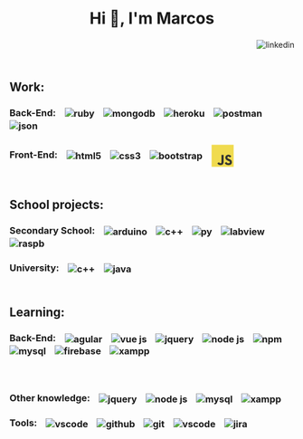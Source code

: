 <h1 align="center">Hi 👋, I'm Marcos</h1>
<p align="right"
  <a href="https://linkedin.com/in/marcosbuchert" target="blank">
   <img align="center" src="https://raw.githubusercontent.com/rahuldkjain/github-profile-readme-generator/master/src/images/icons/Social/linked-in-alt.svg"             alt="linkedin" height="30" width="40" />
  </a>
</p>

<h2><br>Work:</h2>
<h3 align="left">Back-End:&nbsp&nbsp&nbsp
  <img align="center" src="https://www.vectorlogo.zone/logos/ruby-lang/ruby-lang-icon.svg" alt="ruby" width="40" height="40"/>
  &nbsp&nbsp
  <img align="center" src="https://www.vectorlogo.zone/logos/mongodb/mongodb-icon.svg" alt="mongodb" width="40" height="40"/> 
  &nbsp&nbsp
  <img align="center" src="https://www.vectorlogo.zone/logos/heroku/heroku-icon.svg" alt="heroku" width="40" height="40"/>
  &nbsp&nbsp
  <img align="center" src="https://seeklogo.com/images/P/postman-logo-0087CA0D15-seeklogo.com.png" alt="postman" width="40" height="40"/> 
  &nbsp&nbsp
  <img align="center" src="https://www.vectorlogo.zone/logos/json/json-icon.svg" alt="json" width="40" height="40"/>
</h3>

<h3 align="left">Front-End:&nbsp&nbsp&nbsp
  <img align="center" src="https://www.vectorlogo.zone/logos/w3_html5/w3_html5-icon.svg" alt="html5" width="40" height="40"/>
  &nbsp&nbsp
  <img align="center" src="https://www.vectorlogo.zone/logos/w3_css/w3_css-icon.svg" alt="css3" width="40" height="40"/> 
  &nbsp&nbsp
  <img align="center" src="https://www.vectorlogo.zone/logos/getbootstrap/getbootstrap-icon.svg" alt="bootstrap" width="40" height="40"/> 
  &nbsp&nbsp
  <img align="center" src="https://raw.githubusercontent.com/devicons/devicon/master/icons/javascript/javascript-original.svg" alt="js" width="40" height="40"/>  
</h3>

<h2><br>School projects:</h2>
<h3 align="left">Secondary School:&nbsp&nbsp&nbsp
  <img align="center" src="https://www.vectorlogo.zone/logos/arduino/arduino-icon.svg" alt="arduino" width="40" height="40"/>
  &nbsp&nbsp
  <img align="center" src="https://upload.wikimedia.org/wikipedia/commons/thumb/1/18/ISO_C%2B%2B_Logo.svg/200px-ISO_C%2B%2B_Logo.svg.png" alt="c++" width="40" height="40"/> 
  &nbsp&nbsp
  <img align="center" src="https://www.vectorlogo.zone/logos/python/python-icon.svg" alt="py" width="40" height="40"/> 
  &nbsp&nbsp
  <img align="center" src="https://www.vectorlogo.zone/logos/ni_labview/ni_labview-icon.svg" alt="labview" width="40" height="40"/> 
  &nbsp&nbsp
  <img align="center" src="https://www.vectorlogo.zone/logos/raspberrypi/raspberrypi-icon.svg" alt="raspb" width="40" height="40"/> 
</h3>
<h3>University:&nbsp&nbsp&nbsp
  <img align="center" src="https://upload.wikimedia.org/wikipedia/commons/thumb/1/18/ISO_C%2B%2B_Logo.svg/200px-ISO_C%2B%2B_Logo.svg.png" alt="c++" width="40" height="40"/>     
  &nbsp&nbsp
  <img align="center" src="https://www.vectorlogo.zone/logos/java/java-icon.svg" alt="java" width="40" height="40"/>
</h3>

<h2 align="left"><br>Learning:</h2>
<h3>Back-End:&nbsp&nbsp&nbsp
  <img align="center" src="https://www.vectorlogo.zone/logos/angular/angular-icon.svg" alt="agular" width="40" height="40"/>     
  &nbsp&nbsp
  <img align="center" src="https://www.vectorlogo.zone/logos/vuejs/vuejs-icon.svg" alt="vue js" width="40" height="40"/>
  &nbsp&nbsp
  <img align="center" src="https://www.vectorlogo.zone/logos/jquery/jquery-icon.svg" alt="jquery" width="40" height="40"/>
  &nbsp&nbsp
  <img align="center" src="https://www.vectorlogo.zone/logos/nodejs/nodejs-icon.svg" alt="node js" width="40" height="40"/> 
  &nbsp&nbsp
  <img align="center" src="https://www.vectorlogo.zone/logos/npmjs/npmjs-ar21.svg" alt="npm" width="40" height="40"/>
  &nbsp&nbsp
  <img align="center" src="https://www.vectorlogo.zone/logos/mysql/mysql-icon.svg" alt="mysql" width="40" height="40"/>
  &nbsp&nbsp
  <img align="center" src="https://www.vectorlogo.zone/logos/firebase/firebase-icon.svg" alt="firebase" width="40" height="40"/>
  &nbsp&nbsp
  <img align="center" src="https://res.cloudinary.com/hdsqazxtw/image/upload/f_auto,q_auto/w_88/v1624887852/h3gkpfux7eiij0zg3rpy.png" alt="xampp" width="40" height="40"/> 
</h3>

<h3><br><br>Other knowledge:&nbsp&nbsp&nbsp
  <img align="center" src="https://www.vectorlogo.zone/logos/jquery/jquery-icon.svg" alt="jquery" width="40" height="40"/>
  &nbsp&nbsp
  <img align="center" src="https://www.vectorlogo.zone/logos/nodejs/nodejs-icon.svg" alt="node js" width="40" height="40"/> 
  &nbsp&nbsp
  <img align="center" src="https://www.vectorlogo.zone/logos/mysql/mysql-icon.svg" alt="mysql" width="40" height="40"/>
  &nbsp&nbsp
  <img align="center" src="https://res.cloudinary.com/hdsqazxtw/image/upload/f_auto,q_auto/w_88/v1624887852/h3gkpfux7eiij0zg3rpy.png" alt="xampp" width="40" height="40"/> 

<h3 align="left">Tools:&nbsp&nbsp&nbsp
  <img align="center" src="https://www.vectorlogo.zone/logos/linux/linux-icon.svg" alt="vscode" width="40" height="40"/>   
  &nbsp&nbsp          
  <img align="center" src="https://www.vectorlogo.zone/logos/github/github-tile.svg" alt="github" width="40" height="40"/>
  &nbsp&nbsp
  <img align="center" src="https://www.vectorlogo.zone/logos/git-scm/git-scm-icon.svg" alt="git" width="40" height="40"/> 
  &nbsp&nbsp
  <img align="center" src="https://www.vectorlogo.zone/logos/visualstudio_code/visualstudio_code-icon.svg" alt="vscode" width="40" height="40"/> 
  &nbsp&nbsp
  <img align="center" src="https://www.vectorlogo.zone/logos/atlassian_jira/atlassian_jira-icon.svg" alt="jira" width="40" height="40"/>  
</h3>
